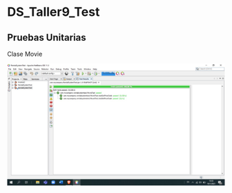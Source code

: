 # DS_Taller9_Test
## Pruebas Unitarias
Clase Movie

![Image](https://github.com/avillao/DS_Taller9_Test/blob/master/MovieTest.jpeg)
